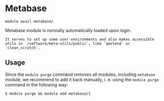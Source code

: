 # Metabase

    module avail metabase/

Metabase module is normally automatically loaded upon login.

	It serves to set up some user environments and also makes accessible utils in `/software/meta-utils/public`, like `qextend` or `clean_scratch`.

## Usage

Since the `module purge` command removes all modules, including `metabase` module, we recommend to add it back manually, i. e. using the `module purge` command in the following way:

    $ module purge && module add metabase/1  

